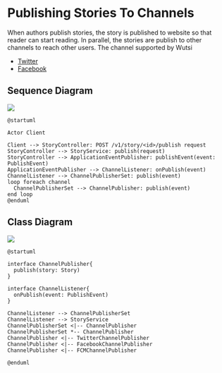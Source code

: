 # Publishing Stories To Channels
When authors publish stories, the story is published to website so that reader can start reading.
In parallel, the stories are publish to other channels to reach other users.
The channel supported by Wutsi
 - [Twitter](https://github.com/WutsiTeam/wutsi-blog-service/blob/master/src/main/kotlin/com/wutsi/blog/channel/service/twitter/TwitterChannelPublisher.kt)
 - [Facebook](https://github.com/WutsiTeam/wutsi-blog-service/blob/master/src/main/kotlin/com/wutsi/blog/channel/service/facebook/FacebookChannelPublisher.kt)


## Sequence Diagram
![](https://www.planttext.com/api/plantuml/img/TP512i8m44NtSufPsaKfRekKId4dADGBr3ZIG4ngCYruUvCssA9rauIVUOyVKZfkBFSF1R0NR2nMIf9cW6d7D2smzlchCfgjKOfiZkTJVS5is6Okt6GxUIkohhygwLgqzEp9CNn1iwWcEqX1EKPY4uba5TbtdPAYOMdqOV25pXCKMaH-Z3SKLjziaINm5nxLLTjeJUee7PCEGgFZm6HBu6jYINrKDV7ybCWfOpgy6qkDQ55C0E0QkghyyP6-ON12wK_-hzu0)

``` plantuml
@startuml

Actor Client

Client --> StoryController: POST /v1/story/<id>/publish request
StoryController --> StoryService: publish(request)
StoryController --> ApplicationEventPublisher: publishEvent(event: PublishEvent)
ApplicationEventPublisher --> ChannelListener: onPublish(event)
ChannelListener --> ChannelPublisherSet: publish(event)
loop foreach channel
  ChannelPublisherSet --> ChannelPublisher: publish(event)
end loop
@enduml
```

## Class Diagram
![](https://www.planttext.com/api/plantuml/img/ZP512i8m44NtSufPLY4NA2A5eYi5eLuWhICDreaaqugeTxTjkh9PT1K-lFSdoMHUj9FstW20OI5trHLXNcjcQavjsHXVati3uYE4n8jrhnIBuLZ1Dw8TZ1VYO5cUIXBgY2N5AUw6DEf_4YgrdSqlIABSU8c2N6SgWeY4cuzIixOekLu2XhxpqqZ_v8Nqll-PqjhRKZm_paY0ZFZIB-a7)

```plantuml
@startuml

interface ChannelPublisher{
  publish(story: Story)
}

interface ChannelListener{
  onPublish(event: PublishEvent)
}

ChannelListener --> ChannelPublisherSet
ChannelListener --> StoryService
ChannelPublisherSet <|-- ChannelPublisher
ChannelPublisherSet *-- ChannelPublisher
ChannelPublisher <|-- TwitterChannelPublisher
ChannelPublisher <|-- FacebookChannelPublisher
ChannelPublisher <|-- FCMChannelPublisher

@enduml
```
